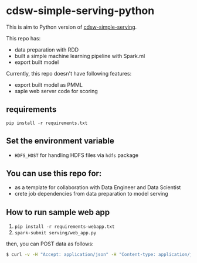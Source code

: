 # cdsw-simple-serving-python

This is aim to Python version of [cdsw-simple-serving](https://github.com/srowen/cdsw-simple-serving).

This repo has:

- data preparation with RDD
- built a simple machine learning pipeline with Spark.ml
- export built model

Currently, this repo doesn't have following features:

- export built model as PMML
- saple web server code for scoring

## requirements

`pip install -r requirements.txt`

## Set the environment variable

- `HDFS_HOST` for handling HDFS files via `hdfs` package

## You can use this repo for:

- as a template for collaboration with Data Engineer and Data Scientist
- crete job dependencies from data preparation to model serving

## How to run sample web app

1. `pip install -r requirements-webapp.txt`
2. `spark-submit serving/web_app.py`

then, you can POST data as follows:

```sh
$ curl -v -H "Accept: application/json" -H "Content-type: application/json" -X POST -d '{"Temperature":23.18,"Humidity":27.272,"Light":426,"CO2":721.25,"HumidityRatio":0.00478}' http://localhost:5000/api/predict
```
